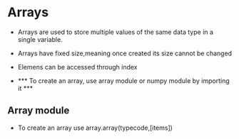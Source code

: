 # Arrays
- Arrays are used to store multiple values of the same data type in a single variable.
- Arrays have fixed size,meaning once created its size cannot be changed
- Elemens can be accessed through index

- *** To create an array, use array module or numpy module by importing it ***

## Array module
- To create an array use array.array(typecode,[items])
